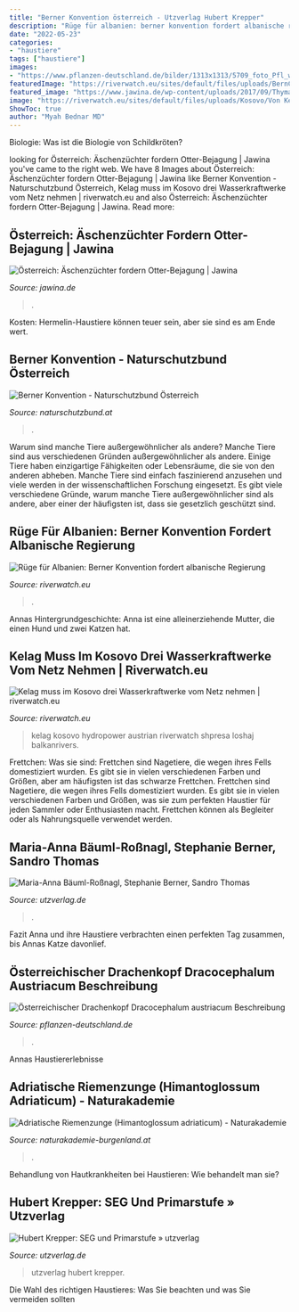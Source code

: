```yaml
---
title: "Berner Konvention österreich - Utzverlag Hubert Krepper"
description: "Rüge für albanien: berner konvention fordert albanische regierung"
date: "2022-05-23"
categories:
- "haustiere"
tags: ["haustiere"]
images:
- "https://www.pflanzen-deutschland.de/bilder/1313x1313/5709_foto_Pfl_wikipedia_user_josve05a_dracocephalum_austriacum.jpg"
featuredImage: "https://riverwatch.eu/sites/default/files/uploads/BernConvention/BC meeting 2019-1 (c) Ulrich Eichelmann.jpg"
featured_image: "https://www.jawina.de/wp-content/uploads/2017/09/Thymallus_thymallus_Europaeische_Aesche.jpg"
image: "https://riverwatch.eu/sites/default/files/uploads/Kosovo/Von Kelag zerstörter Fluss (c) Shpresa Loshaj.jpeg"
ShowToc: true
author: "Myah Bednar MD"
---
```



Biologie: Was ist die Biologie von Schildkröten?

	

		
looking for Österreich: Äschenzüchter fordern Otter-Bejagung | Jawina you've came to the right web. We have 8 Images about Österreich: Äschenzüchter fordern Otter-Bejagung | Jawina like Berner Konvention - Naturschutzbund Österreich, Kelag muss im Kosovo drei Wasserkraftwerke vom Netz nehmen | riverwatch.eu and also Österreich: Äschenzüchter fordern Otter-Bejagung | Jawina. Read more:
		
    
## Österreich: Äschenzüchter Fordern Otter-Bejagung | Jawina

<img loading=lazy src="https://www.jawina.de/wp-content/uploads/2017/09/Thymallus_thymallus_Europaeische_Aesche.jpg" onerror="this.onerror=null;this.src='https://tse1.mm.bing.net/th?id=OIP.j1W5W-qeIqNAPqJfnjdV1AHaEA&amp;pid=15.1';" alt="Österreich: Äschenzüchter fordern Otter-Bejagung | Jawina">

_Source: jawina.de_

>. 

	

Kosten: Hermelin-Haustiere können teuer sein, aber sie sind es am Ende wert.

    
## Berner Konvention - Naturschutzbund Österreich

<img loading=lazy src="https://naturschutzbund.at/files/bilder/tiere/alpentiere/SteinbockHochgebirge_c_RobertHofrichter.jpg" onerror="this.onerror=null;this.src='https://tse3.mm.bing.net/th?id=OIP.7M9YYGHJ0UnwL83iA-6G2QHaE8&amp;pid=15.1';" alt="Berner Konvention - Naturschutzbund Österreich">

_Source: naturschutzbund.at_

>. 

	

Warum sind manche Tiere außergewöhnlicher als andere?
Manche Tiere sind aus verschiedenen Gründen außergewöhnlicher als andere. Einige Tiere haben einzigartige Fähigkeiten oder Lebensräume, die sie von den anderen abheben. Manche Tiere sind einfach faszinierend anzusehen und viele werden in der wissenschaftlichen Forschung eingesetzt. Es gibt viele verschiedene Gründe, warum manche Tiere außergewöhnlicher sind als andere, aber einer der häufigsten ist, dass sie gesetzlich geschützt sind.

    
## Rüge Für Albanien: Berner Konvention Fordert Albanische Regierung

<img loading=lazy src="https://riverwatch.eu/sites/default/files/uploads/BernConvention/BC meeting 2019-1 (c) Ulrich Eichelmann.jpg" onerror="this.onerror=null;this.src='https://tse4.mm.bing.net/th?id=OIP.5MbNM8Kwfm5fX_XV50575wHaFj&amp;pid=15.1';" alt="Rüge für Albanien: Berner Konvention fordert albanische Regierung">

_Source: riverwatch.eu_

>. 

	

Annas Hintergrundgeschichte: Anna ist eine alleinerziehende Mutter, die einen Hund und zwei Katzen hat.

    
## Kelag Muss Im Kosovo Drei Wasserkraftwerke Vom Netz Nehmen | Riverwatch.eu

<img loading=lazy src="https://riverwatch.eu/sites/default/files/uploads/Kosovo/Von Kelag zerstörter Fluss (c) Shpresa Loshaj.jpeg" onerror="this.onerror=null;this.src='https://tse1.mm.bing.net/th?id=OIP.FDyjo7Obd_yqO-sg6WhCPAHaFj&amp;pid=15.1';" alt="Kelag muss im Kosovo drei Wasserkraftwerke vom Netz nehmen | riverwatch.eu">

_Source: riverwatch.eu_

>kelag kosovo hydropower austrian riverwatch shpresa loshaj balkanrivers. 

	

Frettchen: Was sie sind: Frettchen sind Nagetiere, die wegen ihres Fells domestiziert wurden. Es gibt sie in vielen verschiedenen Farben und Größen, aber am häufigsten ist das schwarze Frettchen.
Frettchen sind Nagetiere, die wegen ihres Fells domestiziert wurden. Es gibt sie in vielen verschiedenen Farben und Größen, was sie zum perfekten Haustier für jeden Sammler oder Enthusiasten macht. Frettchen können als Begleiter oder als Nahrungsquelle verwendet werden.

    
## Maria-Anna Bäuml-Roßnagl, Stephanie Berner, Sandro Thomas

<img loading=lazy src="https://www.utzverlag.de/index.php/assets/catalog/_resampled/setWidthWzU0MF0/44534.jpg" onerror="this.onerror=null;this.src='https://tse1.mm.bing.net/th?id=OIP.HK43nIJ5hEOgf1B6DHEl_QHaKj&amp;pid=15.1';" alt="Maria-Anna Bäuml-Roßnagl, Stephanie Berner, Sandro Thomas">

_Source: utzverlag.de_

>. 

	

Fazit
Anna und ihre Haustiere verbrachten einen perfekten Tag zusammen, bis Annas Katze davonlief.

    
## Österreichischer Drachenkopf Dracocephalum Austriacum Beschreibung

<img loading=lazy src="https://www.pflanzen-deutschland.de/bilder/1313x1313/5709_foto_Pfl_wikipedia_user_josve05a_dracocephalum_austriacum.jpg" onerror="this.onerror=null;this.src='https://tse1.mm.bing.net/th?id=OIP.T0ENfmv6ZzF-pfUAHFrZXAHaJ3&amp;pid=15.1';" alt="Österreichischer Drachenkopf Dracocephalum austriacum Beschreibung">

_Source: pflanzen-deutschland.de_

>. 

	

Annas Haustiererlebnisse

    
## Adriatische Riemenzunge (Himantoglossum Adriaticum) - Naturakademie

<img loading=lazy src="https://image.jimcdn.com/app/cms/image/transf/dimension=4096x4096:format=jpg:rotate=90/path/sf29030e13af457f2/image/ic52dc39a839b66d7/version/1620986311/image.jpg" onerror="this.onerror=null;this.src='https://tse3.mm.bing.net/th?id=OIP.lOdHcKDcDwBqI08SYc3RwwHaJ4&amp;pid=15.1';" alt="Adriatische Riemenzunge (Himantoglossum adriaticum) - Naturakademie">

_Source: naturakademie-burgenland.at_

>. 

	

Behandlung von Hautkrankheiten bei Haustieren: Wie behandelt man sie?

    
## Hubert Krepper: SEG Und Primarstufe » Utzverlag

<img loading=lazy src="https://www.utzverlag.de/assets/catalog/_resampled/setWidthWzQ4MV0/48129.jpg" onerror="this.onerror=null;this.src='https://tse3.mm.bing.net/th?id=OIP.bifAjFMq78cSUoxgREfYFgHaKe&amp;pid=15.1';" alt="Hubert Krepper: SEG und Primarstufe » utzverlag">

_Source: utzverlag.de_

>utzverlag hubert krepper. 

	

Die Wahl des richtigen Haustieres: Was Sie beachten und was Sie vermeiden sollten

